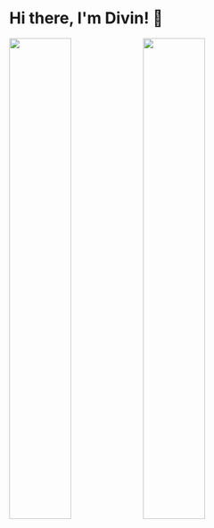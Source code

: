 # Hi there, I'm Divin! 👋

<img align="left" width="47%" src="https://github-readme-stats.vercel.app/api?username=aimedivin&show_icons=true&theme=radical"/><img width="47%" align="left" src="https://github-readme-stats.vercel.app/api/top-langs/?username=aimedivin&layout=compact" />
